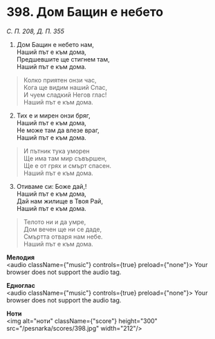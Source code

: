 # 398. Дом Бащин е небето

_С. П. 208, Д. П. 355_

1. Дом Бащин е небето нам,  
Наший път е към дома,  
Предшевшите ще стигнем там,  
Наший път е към дома.  

> Колко приятен онзи час,  
> Кога ще видим наший Спас,  
> И чуем сладкий Негов глас!  
> Наший път е към дома.  

2. Тих е и мирен онзи бряг,  
Наший път е към дома,  
Не може там да влезе враг,  
Наший път е към дома.  

> И пътник тука уморен  
> Ще има там мир съвършен,  
> Ще е от грях и смърт спасен.  
> Наший път е към дома.  

3. Отиваме си: Боже дай,!  
Наший път е към дома,  
Дай нам жилище в Твоя Рай,  
Наший път е към дома.  

> Телото ни и да умре,  
> Дом вечен ще ни се даде,  
> Смъртта отваря нам небе.  
> Наший път е към дома.

**Мелодия**  
<audio className={"music"} controls={true} preload={"none"}>
    <source src="/pesnarka/mp3/398.mp3" type="audio/mpeg"/>
    Your browser does not support the audio tag.
</audio>

**Едноглас**  
<audio className={"music"} controls={true} preload={"none"}>
    <source src="/pesnarka/transp/398.mp3" type="audio/mpeg"/>
    Your browser does not support the audio tag.
</audio>

**Ноти**  
<img alt="ноти" className={"score"} height="300" src="/pesnarka/scores/398.jpg" width="212"/>
